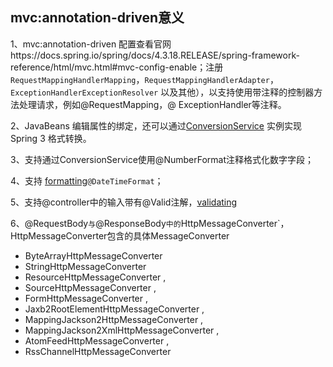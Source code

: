 ## mvc:annotation-driven意义

1、mvc:annotation-driven 配置查看官网https://docs.spring.io/spring/docs/4.3.18.RELEASE/spring-framework-reference/html/mvc.html#mvc-config-enable；注册`RequestMappingHandlerMapping`，`RequestMappingHandlerAdapter`，`ExceptionHandlerExceptionResolver` 以及其他），以支持使用带注释的控制器方法处理请求，例如@RequestMapping，@ ExceptionHandler等注释。

2、JavaBeans  编辑属性的绑定，还可以通过[ConversionService](https://docs.spring.io/spring/docs/4.3.18.RELEASE/spring-framework-reference/html/validation.html#core-convert) 实例实现Spring 3 格式转换。

3、支持通过ConversionService使用@NumberFormat注释格式化数字字段；

4、支持 [formatting](https://docs.spring.io/spring/docs/4.3.18.RELEASE/spring-framework-reference/html/validation.html#format)`@DateTimeFormat`；

5、支持@controller中的输入带有@Valid注解，[validating](https://docs.spring.io/spring/docs/4.3.18.RELEASE/spring-framework-reference/html/mvc.html#mvc-config-validation)

6、@RequestBody`与`@ResponseBody`中的`HttpMessageConverter`，HttpMessageConverter包含的具体MessageConverter

- ByteArrayHttpMessageConverter
- StringHttpMessageConverter
- ResourceHttpMessageConverter ,
- SourceHttpMessageConverter ,
- FormHttpMessageConverter ,
- Jaxb2RootElementHttpMessageConverter ,
- MappingJackson2HttpMessageConverter ,
- MappingJackson2XmlHttpMessageConverter ,
- AtomFeedHttpMessageConverter ,
- RssChannelHttpMessageConverter